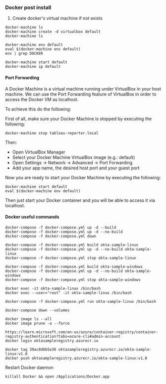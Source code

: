 ### Docker post install
1. Create docker's virtual machine if not exists
```
docker-machine ls
docker-machine create -d virtualbox default
docker-machine ls

docker-machine env default
eval $(docker-machine env default)
env | grep DOCKER

docker-machine start default
docker-machine ip default
```
#### Port Forwarding
A Docker Machine is a virtual machine running under VirtualBox in your host machine. We can use the Port Forwarding feature of VirtualBox in order to access the Docker VM as localhost.

To achieve this do the following:

First of all, make sure your Docker Machine is stopped by executing the following:
```
docker-machine stop tableau-reporter.local
```
Then:
* Open VirtualBox Manager
* Select your Docker Machine VirtualBox image (e.g.: default)
* Open Settings -> Network -> Advanced -> Port Forwarding
* Add your app name, the desired host port and your guest port

Now you are ready to start your Docker Machine by executing the following:
```
docker-machine start default
eval $(docker-machine env default)
```

Then just start your Docker container and you will be able to access it via localhost.

#### Docker useful commands
```
docker-compose -f docker-compose.yml up -d --build
docker-compose -f docker-compose.yml up -d --no-build
docker-compose -f docker-compose.yml down

docker-compose -f docker-compose.yml build okta-sample-linux
docker-compose -f docker-compose.yml up -d --no-build okta-sample-linux
docker-compose -f docker-compose.yml stop okta-sample-linux

docker-compose -f docker-compose.yml build okta-sample-windows
docker-compose -f docker-compose.yml up -d --no-build okta-sample-windows
docker-compose -f docker-compose.yml stop okta-sample-windows

docker exec -it okta-sample-linux /bin/bash
docker exec --user="root" -it okta-sample-linux /bin/bash

docker-compose -f docker-compose.yml run okta-sample-linux /bin/bash

docker-compose down --volumes

docker image ls --all
docker image prune -a --force

https://learn.microsoft.com/en-us/azure/container-registry/container-registry-authentication?tabs=azure-cli#admin-account
docker login oktasampleregistry.azurecr.io

docker tag 39ac8d6b5e36 oktasampleregistry.azurecr.io/okta-sample-linux:v1.0
docker push oktasampleregistry.azurecr.io/okta-sample-linux:v1.0
```

Restart Docker daemon
```
killall Docker && open /Applications/Docker.app
```
